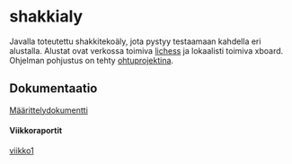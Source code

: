 # shakkialy
Javalla toteutettu shakkitekoäly, jota pystyy testaamaan kahdella eri alustalla. Alustat ovat verkossa toimiva [lichess](https://lichess.org/) ja lokaalisti toimiva xboard. Ohjelman pohjustus on tehty [ohtuprojektina](https://github.com/TiraLabra/chess).

## Dokumentaatio
[Määrittelydokumentti](/Dokumentaatio/Määrittelydokumentti.md)
#### Viikkoraportit
[viikko1](/Dokumentaatio/viikko1.md)
